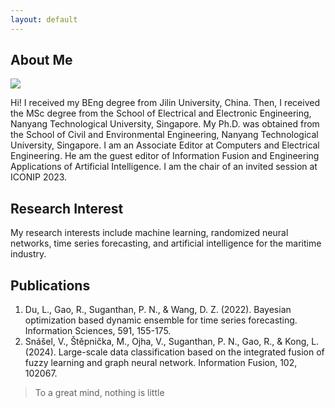 ```yaml
---
layout: default
---
```


## About Me

<img class="profile-picture" src="sherlock.jpg">

Hi! I received my BEng degree from Jilin University, China. Then, I received the MSc degree from the School of Electrical and Electronic Engineering, Nanyang Technological University, Singapore. My Ph.D. was obtained from the School of Civil and Environmental Engineering, Nanyang Technological University, Singapore. I am an Associate Editor at Computers and Electrical Engineering. He am the guest editor of Information Fusion and Engineering Applications of Artificial Intelligence. I am the chair of an invited session at ICONIP 2023.



## Research Interest

My research interests include machine learning, randomized neural networks, time series forecasting, and artificial intelligence for the maritime industry.

## Publications

1. Du, L., Gao, R., Suganthan, P. N., & Wang, D. Z. (2022). Bayesian optimization based dynamic ensemble for time series forecasting. Information Sciences, 591, 155-175.
2. Snášel, V., Štěpnička, M., Ojha, V., Suganthan, P. N., Gao, R., & Kong, L. (2024). Large-scale data classification based on the integrated fusion of fuzzy learning and graph neural network. Information Fusion, 102, 102067.



> To a great mind, nothing is little
